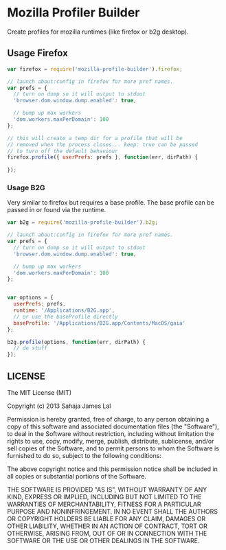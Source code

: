 # Mozilla Profiler Builder

Create profiles for mozilla runtimes (like firefox or b2g
desktop).


## Usage Firefox

``` js
var firefox = require('mozilla-profile-builder').firefox;

// launch about:config in firefox for more pref names.
var prefs = {
  // turn on dump so it will output to stdout
  'browser.dom.window.dump.enabled': true,

  // bump up max workers
  'dom.workers.maxPerDomain': 100
};

// this will create a temp dir for a profile that will be
// removed when the process closes... keep: true can be passed
// to turn off the default behaviour
firefox.profile({ userPrefs: prefs }, function(err, dirPath) {
  
});

```

### Usage B2G

Very similar to firefox but requires a base profile.
The base profile can be passed in or found via the runtime.

``` js
var b2g = require('mozilla-profile-builder').b2g;

// launch about:config in firefox for more pref names.
var prefs = {
  // turn on dump so it will output to stdout
  'browser.dom.window.dump.enabled': true,

  // bump up max workers
  'dom.workers.maxPerDomain': 100
};


var options = {
  userPrefs: prefs,
  runtime: '/Applications/B2G.app',
  // or use the baseProfile directly
  baseProfile: '/Applications/B2G.app/Contents/MacOS/gaia'
};

b2g.profile(options, function(err, dirPath) {
  // do stuff
});

```



## LICENSE

The MIT License (MIT)

Copyright (c) 2013 Sahaja James Lal

Permission is hereby granted, free of charge, to any person obtaining a copy
of this software and associated documentation files (the "Software"), to deal
in the Software without restriction, including without limitation the rights
to use, copy, modify, merge, publish, distribute, sublicense, and/or sell
copies of the Software, and to permit persons to whom the Software is
furnished to do so, subject to the following conditions:

The above copyright notice and this permission notice shall be included in
all copies or substantial portions of the Software.

THE SOFTWARE IS PROVIDED "AS IS", WITHOUT WARRANTY OF ANY KIND, EXPRESS OR
IMPLIED, INCLUDING BUT NOT LIMITED TO THE WARRANTIES OF MERCHANTABILITY,
FITNESS FOR A PARTICULAR PURPOSE AND NONINFRINGEMENT. IN NO EVENT SHALL THE
AUTHORS OR COPYRIGHT HOLDERS BE LIABLE FOR ANY CLAIM, DAMAGES OR OTHER
LIABILITY, WHETHER IN AN ACTION OF CONTRACT, TORT OR OTHERWISE, ARISING FROM,
OUT OF OR IN CONNECTION WITH THE SOFTWARE OR THE USE OR OTHER DEALINGS IN
THE SOFTWARE.
